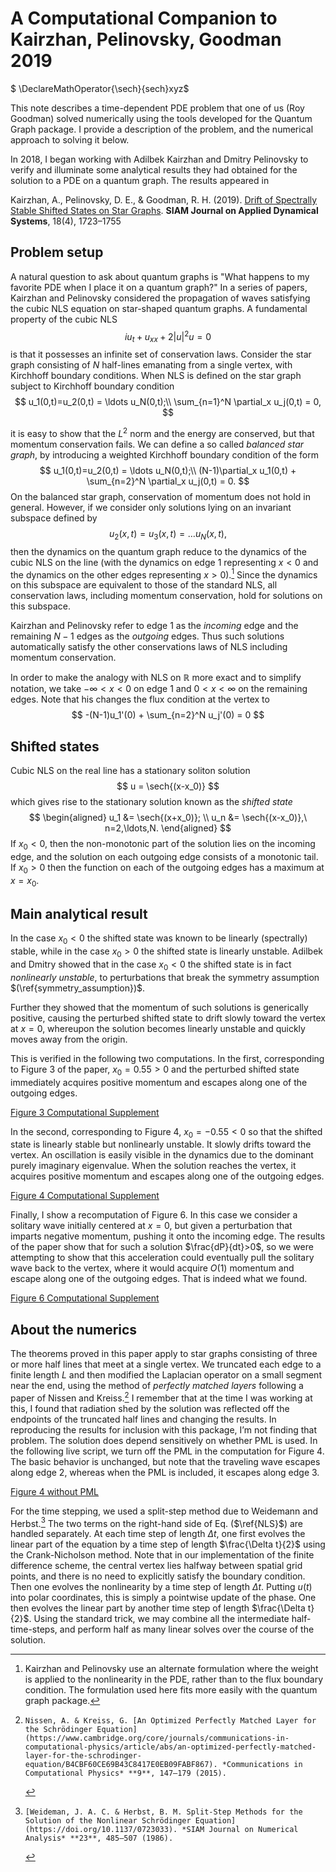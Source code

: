 # A Computational Companion to Kairzhan, Pelinovsky, Goodman 2019

$ \DeclareMathOperator{\sech}{sech}xyz$

This note describes a time-dependent PDE problem that one of us (Roy Goodman) solved numerically using the tools developed for the Quantum Graph package. I provide a description of the problem, and the numerical approach to solving it below.

In 2018, I began working with Adilbek Kairzhan and Dmitry Pelinovsky to verify and illuminate some analytical results they had obtained for the solution to a PDE on a quantum graph. The results appeared in 

Kairzhan, A., Pelinovsky, D. E., & Goodman, R. H. (2019). [Drift of Spectrally Stable Shifted States on Star Graphs](https://epubs.siam.org/doi/10.1137/19M1246146). **SIAM Journal on Applied Dynamical Systems**, 18(4), 1723–1755

## Problem setup

A natural question to ask about quantum graphs is "What happens to my favorite PDE when I place it on a quantum graph?" In a series of papers, Kairzhan and Pelinovsky considered the propagation of waves satisfying the cubic NLS equation on star-shaped quantum graphs. A fundamental property of the cubic NLS 
$$
i u_t + u_{xx} + 2 \lvert u \rvert^2 u = 0 \label{NLS}
$$
is that it possesses an infinite set of conservation laws. Consider the star graph consisting of $N$ half-lines emanating from a single vertex, with Kirchhoff boundary conditions. When NLS is defined on the star graph subject to Kirchhoff boundary condition 
$$
u_1(0,t)=u_2(0,t) = \ldots u_N(0,t);\\
\sum_{n=1}^N \partial_x u_j(0,t) = 0,
$$


it is easy to show that the $L^2$ norm and the energy are conserved, but that momentum conservation fails. We can define a so called _balanced  star graph_, by introducing a weighted Kirchhoff boundary condition of the form
$$
u_1(0,t)=u_2(0,t) = \ldots u_N(0,t);\\
(N-1)\partial_x u_1(0,t) + \sum_{n=2}^N \partial_x u_j(0,t) = 0.
$$
On the balanced star graph, conservation of momentum does not hold in general. However, if we consider only solutions lying on an invariant subspace defined by
$$
u_2(x,t)=u_3(x,t)=\ldots u_N(x,t), \label{symmetry_assumption}
$$
then the dynamics on the quantum graph reduce to the dynamics of the cubic NLS on the line (with the dynamics on edge 1 representing $x<0$ and the dynamics on the other edges representing $x>0$).[^scaling] Since the dynamics on this subspace are equivalent to those of the standard NLS, all conservation laws, including momentum conservation, hold for solutions on this subspace.

[^scaling]:Kairzhan and Pelinovsky use an alternate formulation where the weight is applied to the nonlinearity in the PDE, rather than to the flux boundary condition.  The formulation used here fits more easily with the quantum graph package.

Kairzhan and Pelinovsky refer to edge $1$ as the _incoming_ edge and the remaining $N-1$ edges as the _outgoing_ edges. Thus such solutions automatically satisfy the other conservations laws of NLS including momentum conservation.

In order to make the analogy with NLS on $\mathbb{R}$ more exact and to simplify notation, we take $-\infty<x<0$ on edge $1$ and $0<x<\infty$ on the remaining edges. Note that his changes the flux condition at the vertex to 
$$
-(N-1)u_1'(0) + \sum_{n=2}^N u_j'(0) = 0
$$


## Shifted states

Cubic NLS on the real line has a stationary soliton solution 
$$
u = \sech{(x-x_0)}
$$
which gives rise to the stationary solution known as the _shifted state_ 
$$
\begin{aligned}
u_1 &= \sech{(x+x_0)}; \\
u_n &= \sech{(x-x_0)},\ n=2,\ldots,N.
\end{aligned}
$$
If $x_0<0$, then the non-monotonic part of the solution lies on the incoming edge, and the solution on each outgoing edge consists of a monotonic tail. If $x_0>0$ then the function on each of the outgoing edges has a maximum at $x=x_0$. 

## Main analytical result

In the case $x_0<0$ the shifted state was known to be linearly (spectrally) stable, while in the case $x_0>0$ the shifted state is linearly unstable. Adilbek and Dmitry showed that in the case $x_0<0$ the shifted state is in fact _nonlinearly unstable_, to perturbations that break the symmetry assumption $(\ref{symmetry_assumption})$.

Further they showed that the momentum of such solutions is generically positive, causing the perturbed shifted state to drift slowly toward the vertex at $x=0$, whereupon the solution becomes linearly unstable and quickly moves away from the origin.

This is verified in the following two computations. In the first, corresponding to Figure 3 of the paper, $x_0 = 0.55>0$ and the perturbed shifted state immediately acquires positive momentum and escapes along one of the outgoing edges.

[Figure 3 Computational Supplement](KPG_Figure3.mlx)

In the second, corresponding to Figure 4, $x_0 = -0.55<0$ so that the shifted state is linearly stable but nonlinearly unstable. It slowly drifts toward the vertex. An oscillation is easily visible in the dynamics due to the dominant purely imaginary eigenvalue. When the solution reaches the vertex, it acquires positive momentum and escapes along one of the outgoing edges.

[Figure 4 Computational Supplement](KPG_Figure4.mlx)

Finally, I show a recomputation of Figure 6. In this case we consider a solitary wave initially centered at $x=0,$ but given a perturbation that imparts negative momentum, pushing it onto the incoming edge. The results of the paper show that for such a solution $\frac{dP}{dt}>0$, so we were attempting to show that this acceleration could eventually pull the solitary wave back to the vertex, where it would acquire $O(1)$ momentum and escape along one of the outgoing edges. That is indeed what we found.

[Figure 6 Computational Supplement](KPG_Figure6.mlx)

## About the numerics

The theorems proved in this paper apply to star graphs consisting of three or more half lines that meet at a single vertex. We truncated each edge to a finite length $L$ and then modified the Laplacian operator on a small segment near the end, using the method of _perfectly matched layers_ following a paper of Nissen and Kreiss.[^Nissen] I remember that at the time I was working at this, I found that radiation shed by the solution was reflected off the endpoints of the truncated half lines and changing the results. In reproducing the results for inclusion with this package, I’m not finding that problem. The solution does depend sensitively on whether PML is used. In the following live script, we turn off the PML in the computation for Figure 4. The basic behavior is unchanged, but note that the traveling wave escapes along edge 2, whereas when the PML is included, it escapes along edge 3.

[Figure 4 without PML](KPG_Figure4_no_PML.mlx)

[^Nissen]:    Nissen, A. & Kreiss, G. [An Optimized Perfectly Matched Layer for the Schrödinger Equation](https://www.cambridge.org/core/journals/communications-in-computational-physics/article/abs/an-optimized-perfectly-matched-layer-for-the-schrodinger-equation/B4CBF60CE69B43C8417E0EB09FABF867). *Communications in Computational Physics* **9**, 147–179 (2015).

For the time stepping, we used a split-step method due to Weidemann and Herbst.[^Weidemann] The two terms on the right-hand side of Eq. ($\ref{NLS}$) are handled separately. At each time step of length $\Delta t,$ one first evolves the linear part of the equation by a time step of length $\frac{\Delta t}{2}$ using the Crank-Nicholson method.  Note that in our implementation of the finite difference scheme, the central vertex lies halfway between spatial grid points, and there is no need to explicitly satisfy the boundary condition. Then one evolves the nonlinearity by a time step of length $\Delta t$. Putting $u(t)$ into polar coordinates, this is simply a pointwise update of the phase. One then evolves the linear part by another time step of length $\frac{\Delta t}{2}$. Using the standard trick, we may combine all the intermediate half-time-steps, and perform half as many linear solves over the course of the solution.

[^Weidemann]:    [Weideman, J. A. C. & Herbst, B. M. Split-Step Methods for the Solution of the Nonlinear Schrödinger Equation](https://doi.org/10.1137/0723033). *SIAM Journal on Numerical Analysis* **23**, 485–507 (1986).